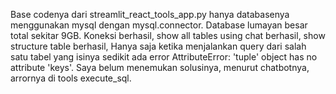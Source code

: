 Base codenya dari streamlit_react_tools_app.py hanya databasenya menggunakan mysql dengan mysql.connector.
Database lumayan besar total sekitar 9GB.
Koneksi berhasil, show all tables using chat berhasil, show structure table berhasil,
Hanya saja ketika menjalankan query dari salah satu tabel yang isinya sedikit ada error AttributeError: 'tuple' object has no attribute 'keys'.
Saya belum menemukan solusinya, menurut chatbotnya, arrornya di tools execute_sql.

